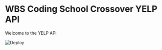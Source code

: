 # WBS Coding School Crossover YELP API

Welcome to the YELP APi

![Deploy](https://deploy-badge.vercel.app/?url=https://yelp-backend-rho.vercel.app/)
